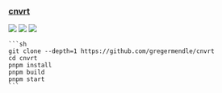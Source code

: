 ### [cnvrt](https://github.com/gregermendle/cnvrt)

![](https://img.shields.io/github/license/gregermendle/cnvrt) [![](https://img.shields.io/github/last-commit/scillidan/cnvrt/main)](https://github.com/scillidan/cnvrt) ![](https://img.shields.io/badge/Vercel-black?style=flat&logo=Vercel&logoColor=white)

````{tab} From source
```sh
git clone --depth=1 https://github.com/gregermendle/cnvrt
cd cnvrt
pnpm install
pnpm build
pnpm start
```
````